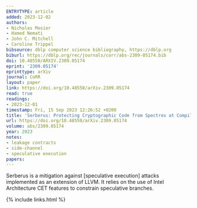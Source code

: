 ```yaml
---
ENTRYTYPE: article
added: 2023-12-02
authors:
- Nicholas Mosier
- Hamed Nemati
- John C. Mitchell
- Caroline Trippel
bibsource: dblp computer science bibliography, https://dblp.org
biburl: https://dblp.org/rec/journals/corr/abs-2309-05174.bib
doi: 10.48550/ARXIV.2309.05174
eprint: '2309.05174'
eprinttype: arXiv
journal: CoRR
layout: paper
link: https://doi.org/10.48550/arXiv.2309.05174
read: true
readings:
- 2023-12-01
timestamp: Fri, 15 Sep 2023 12:26:52 +0200
title: 'Serberus: Protecting Cryptographic Code from Spectres at Compile-Time'
url: https://doi.org/10.48550/arXiv.2309.05174
volume: abs/2309.05174
year: 2023
notes:
- leakage contracts
- side-channel
- speculative execution
papers:
---
```


Serberus is a mitigation against [speculative execution] attacks
implemented as an extension of LLVM.
It relies on the use of Intel Architecture CET features to
constrain speculative branches.


{% include links.html %}
